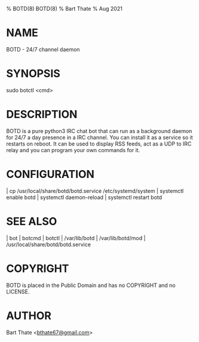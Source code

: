 % BOTD(8) BOTD(8)
% Bart Thate
% Aug 2021

# NAME
BOTD - 24/7 channel daemon

# SYNOPSIS
sudo botctl \<cmd\>

# DESCRIPTION
BOTD is a pure python3 IRC chat bot that can run as a background
daemon for 24/7 a day presence in a IRC channel. You can install
it as a service so it restarts on reboot. It can be used to
display RSS feeds, act as a UDP to IRC relay and you can program
your own commands for it. 

# CONFIGURATION
| cp /usr/local/share/botd/botd.service /etc/systemd/system
| systemctl enable botd
| systemctl daemon-reload
| systemctl restart botd

# SEE ALSO
| bot
| botcmd
| botctl
| /var/lib/botd
| /var/lib/botd/mod
| /usr/local/share/botd/botd.service

# COPYRIGHT
BOTD is placed in the Public Domain and has no COPYRIGHT and no LICENSE.

# AUTHOR
Bart Thate \<bthate67@gmail.com\>
